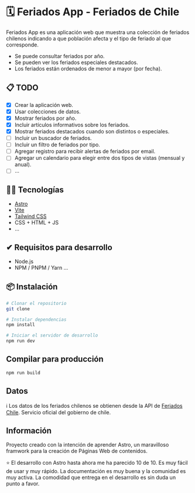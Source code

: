# 🗓️ Feriados App - Feriados de Chile

Feriados App es una aplicación web que muestra una colección de feriados chilenos indicando a que población afecta y el
tipo de feriado al que corresponde.

- Se puede consultar feriados por año.
- Se pueden ver los feriados especiales destacados.
- Los feriados están ordenados de menor a mayor (por fecha).

## 📋 TODO
- [x] Crear la aplicación web.
- [x] Usar colecciones de datos.
- [x] Mostrar feriados por año.
- [x] Incluir artículos informativos sobre los feriados.
- [x] Mostrar feriados destacados cuando son distintos o especiales.
- [ ] Incluir un buscador de feriados.
- [ ] Incluir un filtro de feriados por tipo.
- [ ] Agregar registro para recibir alertas de feriados por email.
- [ ] Agregar un calendario para elegir entre dos tipos de vistas (mensual y anual).
- [ ] ...

## 👨‍💻 Tecnologías

- [Astro](https://astro.build/)
- [Vite](https://vitejs.dev/)
- [Tailwind CSS](https://tailwindcss.com/)
- CSS + HTML + JS
- ...

## ✔ Requisitos para desarrollo

- Node.js
- NPM / PNPM / Yarn ...


## 📦 Instalación

```bash
# Clonar el repositorio
git clone

# Instalar dependencias
npm install

# Iniciar el servidor de desarrollo
npm run dev
```

## Compilar para producción

```bash
npm run build
```

## Datos

ℹ️ Los datos de los feriados chilenos se obtienen desde la API de [Feriados Chile](https://apis.digital.gob.cl/fl/). Servicio
oficial del gobierno de chile.

## Información

Proyecto creado con la intención de aprender Astro, un maravilloso framwork para la creación de Páginas Web de contenidos.

⭐️ El desarrollo con Astro hasta ahora me ha parecido 10 de 10. Es muy fácil de usar y muy rápido. La documentación es muy
buena y la comunidad es muy activa. La comodidad que entrega en el desarrollo es sin duda un punto a favor.